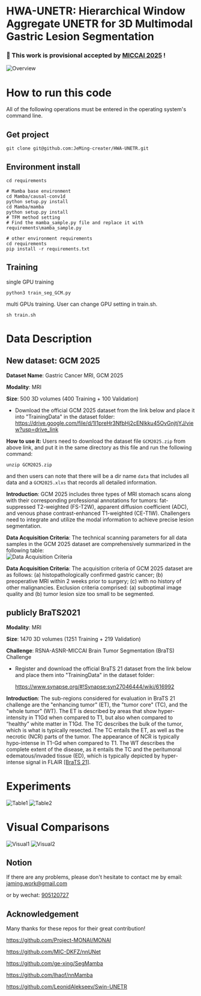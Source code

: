 # HWA-UNETR: Hierarchical Window Aggregate UNETR for 3D Multimodal Gastric Lesion Segmentation

### 🎉 This work is provisional accepted by [MICCAI 2025](https://conferences.miccai.org/2025/en/default.asp) !



![Overview](./img/Overview.jpg)

# How to run this code
All of the following operations must be entered in the operating system's command line.

## Get project
```
git clone git@github.com:JeMing-creater/HWA-UNETR.git
```

## Environment install
```
cd requirements

# Mamba base environment
cd Mamba/causal-conv1d
python setup.py install
cd Mamba/mamba
python setup.py install
# TFM method setting
# Find the mamba_sample.py file and replace it with requirements\mamba_sample.py

# other environment requirements
cd requirements
pip install -r requirements.txt
```
## Training
single GPU training
```
python3 train_seg_GCM.py
```
multi GPUs training. User can change GPU setting in train.sh. 
```
sh train.sh
```


# Data Description
## New dataset:  GCM 2025
**Dataset Name**: Gastric Cancer MRI, GCM 2025

**Modality**: MRI

**Size**: 500 3D volumes (400 Training + 100 Validation)

- Download the official GCM 2025 dataset from the link below and place it into "TrainingData" in the dataset folder: <br>
    https://drive.google.com/file/d/1I1preHr3NfbHj2cENlkku45OvGnjtjYJ/view?usp=drive_link

**How to use it:**
Users need to download the dataset file `GCM2025.zip` from above link, and put it in the same directory as this file and run the following command:
```
unzip GCM2025.zip
```
and then users can note that there will be a dir name `data` that includes all data and a `GCM2025.xlxs` that records all detailed information.

**Introduction**: GCM 2025 includes three types of MRI stomach scans along with their corresponding professional annotations for tumors: fat-suppressed T2-weighted (FS-T2W), apparent diffusion coefficient (ADC), and venous phase contrast-enhanced T1-weighted (CE-T1W). Challengers need to integrate and utilize the modal information to achieve precise lesion segmentation.

**Data Acquisition Criteria**: The technical scanning parameters for all data samples in the GCM 2025 dataset are comprehensively summarized in the following table:<br>
![Data Acquisition Criteria](./img/DAC.jpg)

**Data Acquisition Criteria**: The acquisition criteria of GCM 2025 dataset are as follows: (a) histopathologically confirmed gastric cancer; (b) preoperative MRI within 2 weeks prior to surgery; (c) with no history of other malignancies. Exclusion criteria comprised: (a) suboptimal image quality and (b) tumor lesion size too small to be segmented. <br>



## publicly BraTS2021

**Modality**: MRI

**Size**: 1470 3D volumes (1251 Training + 219 Validation)

**Challenge**: RSNA-ASNR-MICCAI Brain Tumor Segmentation (BraTS) Challenge

- Register and download the official BraTS 21 dataset from the link below and place them into "TrainingData" in the dataset folder:

  https://www.synapse.org/#!Synapse:syn27046444/wiki/616992

**Introduction**: The sub-regions considered for evaluation in BraTS 21 challenge are the "enhancing tumor" (ET), the "tumor core" (TC), and the "whole tumor" (WT). The ET is described by areas that show hyper-intensity in T1Gd when compared to T1, but also when compared to “healthy” white matter in T1Gd. The TC describes the bulk of the tumor, which is what is typically resected. The TC entails the ET, as well as the necrotic (NCR) parts of the tumor. The appearance of NCR is typically hypo-intense in T1-Gd when compared to T1. The WT describes the complete extent of the disease, as it entails the TC and the peritumoral edematous/invaded tissue (ED), which is typically depicted by hyper-intense signal in FLAIR [[BraTS 21]](http://braintumorsegmentation.org/).

# Experiments
![Table1](./img/Table1.jpg)
![Table2](./img/Table2.jpg)

# Visual Comparisons 
![Visual1](./img/Visual.png)
![Visual2](./img/Heatmap.png)

## Notion
If there are any problems, please don't hesitate to contact me by email: [jaming.work@gmail.com
](mailto:jaming.work@gmail.com
)

or by wechat: [905120727](mailto:905120727)

## Acknowledgement
Many thanks for these repos for their great contribution!

https://github.com/Project-MONAI/MONAI

https://github.com/MIC-DKFZ/nnUNet

https://github.com/ge-xing/SegMamba

https://github.com/lhaof/nnMamba

https://github.com/LeonidAlekseev/Swin-UNETR


